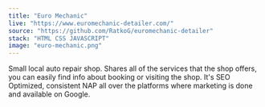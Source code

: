 ```yaml
---
title: "Euro Mechanic"
live: "https://www.euromechanic-detailer.com/"
source: "https://github.com/RatkoG/euromechanic-detailer"
stack: "HTML CSS JAVASCRIPT"
image: "euro-mechanic.png"
---
```


Small local auto repair shop. Shares all of the services that the shop offers, you can easily find info about booking or visiting the shop. It's SEO Optimized, consistent NAP all over the platforms where marketing is done and available on Google.